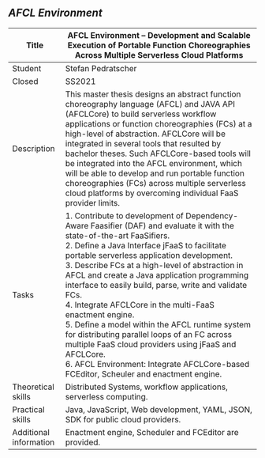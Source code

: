 ## *AFCL Environment*

| Title | **AFCL Environment – Development and Scalable Execution of Portable Function Choreographies Across Multiple Serverless Cloud Platforms** |
| ----- | ----- | 
| Student | Stefan Pedratscher | 
| Closed | SS2021 | 
| Description |  This master thesis designs an abstract function choreography language (AFCL) and JAVA API (AFCLCore) to build serverless workflow applications or function choreographies (FCs) at a high-level of abstraction. AFCLCore will be integrated in several tools that resulted by bachelor theses. Such AFCLCore-based tools will be integrated into the AFCL environment, which will be able to develop and run portable function choreographies (FCs) across multiple serverless cloud platforms by overcoming individual FaaS provider limits.
|Tasks| 1. Contribute to development of Dependency-Aware Faasifier (DAF) and evaluate it with the state-of-the-art FaaSifiers. <br> 2. Define a Java Interface jFaaS to facilitate portable serverless application development.<br> 3. Describe FCs at a high-level of abstraction in AFCL and create a Java application programming interface to easily build, parse, write and validate FCs.<br> 4. Integrate AFCLCore in the multi-FaaS enactment engine.<br> 5.  Define a model within the AFCL runtime system for distributing parallel loops of an FC across multiple FaaS cloud providers using jFaaS and AFCLCore.<br> 6. AFCL Environment: Integrate AFCLCore-based FCEditor, Scheuler and enactment engine.|
| Theoretical skills | Distributed Systems, workflow applications, serverless computing. | 
| Practical skills | Java, JavaScript, Web development, YAML, JSON, SDK for public cloud providers.|
| Additional information| Enactment engine, Scheduler and FCEditor are provided.||
